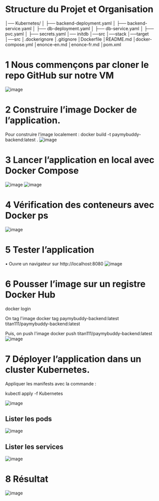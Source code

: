 #  Structure du Projet et Organisation

│── Kubernetes/
│   ├── backend-deployment.yaml
│   ├── backend-service.yaml
│   ├── db-deployment.yaml
│   ├── db-service.yaml
│   ├── pvc.yaml
│   ├── secrets.yaml
│── initdb
│──src
│──stack
│──target
│──src
│.dockerignore
│.gitignore
│Dockerfile
│README.md
│docker-compose.yml
│enonce-en.md
│enonce-fr.md
│pom.xml

# 1 Nous commençons par cloner le repo GitHub sur notre VM

![image](https://github.com/user-attachments/assets/7d9fc018-157d-4dc7-92ff-647318f1dd02)

# 2 Construire l’image Docker de l’application.
Pour construire l’image localement :
docker build -t paymybuddy-backend:latest .
![image](https://github.com/user-attachments/assets/a741fe8a-b8db-4d64-975b-10f09128c89f)

# 3 Lancer l’application en local avec Docker Compose
![image](https://github.com/user-attachments/assets/40f0de70-d8fb-4a90-b591-60337aa4f266)
![image](https://github.com/user-attachments/assets/1d98278c-6a73-473a-91f5-299e5eb48bfa)

# 4 Vérification des conteneurs avec Docker ps
![image](https://github.com/user-attachments/assets/2543b13d-ce03-48b8-8d2b-f22a45e52718)

# 5 Tester l’application
•	Ouvre un navigateur sur http://localhost:8080
![image](https://github.com/user-attachments/assets/03b6b47f-6910-4a48-b654-8b18fe11efbe)



# 6	Pousser l’image sur un registre Docker Hub

docker login

On tag l'image 
docker tag paymybuddy-backend:latest titan111/paymybuddy-backend:latest

Puis, on push l'image 
docker push  titan111/paymybuddy-backend:latest
![image](https://github.com/user-attachments/assets/dd55400a-b829-4111-83e0-c84d47ef5c3a)


# 7	Déployer l’application dans un cluster Kubernetes.
Appliquer les manifests avec la commande :

kubectl apply -f Kubernetes

![image](https://github.com/user-attachments/assets/91044e85-bf6f-4701-b488-eac1b2842815)

## Lister les pods 
![image](https://github.com/user-attachments/assets/0d2f6b52-fd54-4f76-a824-bae607a6d7bb)

## Lister les services

![image](https://github.com/user-attachments/assets/26bd3587-d4fe-4933-9054-6054210d0250)

# 8 Résultat 
![image](https://github.com/user-attachments/assets/0c0367d0-de42-4371-947f-0c6e0c2be6c6)


